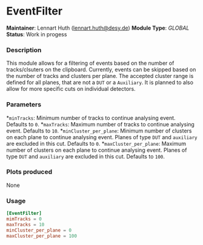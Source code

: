 # EventFilter
**Maintainer**: Lennart Huth (lennart.huth@desy.de)
**Module Type**: *GLOBAL*
**Status**: Work in progess

### Description
This module allows for a filtering of events based on the number of tracks/clsuters on the clipboard.
Currently, events can be skipped based on the number of tracks and clusters per plane. The accepted cluster range is defined for all planes, that are not a `DUT` or a `Auxiliary`. It is planned to also allow for more specific cuts on individual detectors.

### Parameters
*`minTracks`: Minimum number of tracks to continue analysing event. Defaults to `0`.
*`maxTracks`: Maximum number of tracks to continue analysing event. Defaults to `10`.
*`minCluster_per_plane`: Minimum number of clusters on each plane to continue analysing event. Planes of type `DUT` and `auxiliary` are excluded in this cut. Defaults to `0`.
*`maxCluster_per_plane`: Maximum number of clusters on each plane to continue analysing event. Planes of type `DUT` and `auxiliary` are excluded in this cut. Defaults to `100`.
### Plots produced
None
### Usage
```toml
[EventFilter]
mimTracks = 0
maxTracks = 10
minCluster_per_plane = 0
maxCluster_per_plane = 100
```
